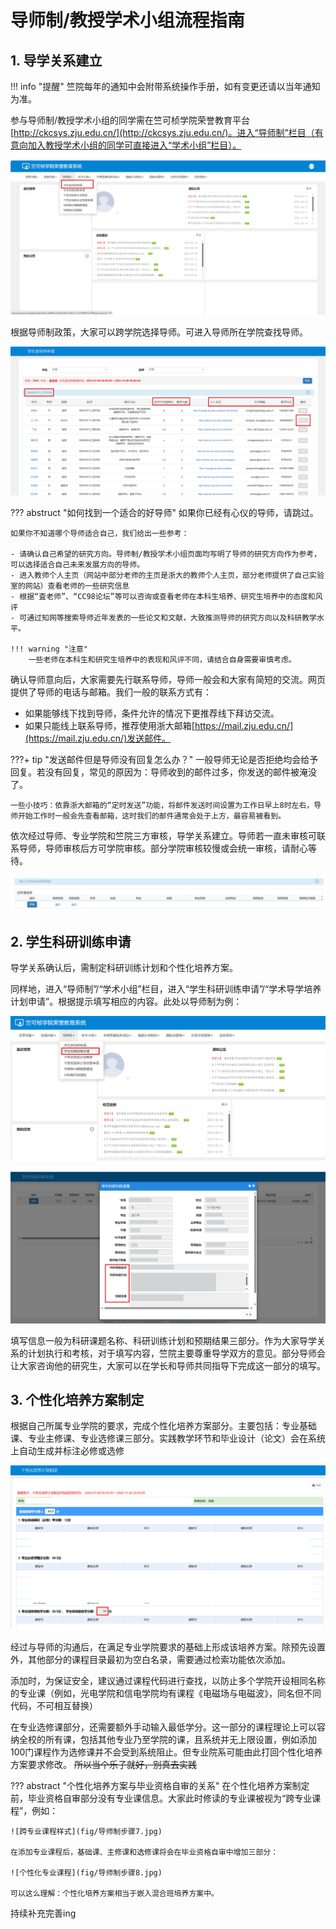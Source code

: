 # 导师制/教授学术小组流程指南
## 1. 导学关系建立
!!! info "提醒"
    竺院每年的通知中会附带系统操作手册，如有变更还请以当年通知为准。

参与导师制/教授学术小组的同学需在竺可桢学院荣誉教育平台[http://ckcsys.zju.edu.cn/](http://ckcsys.zju.edu.cn/)。进入“导师制”栏目（有意向加入教授学术小组的同学可直接进入“学术小组”栏目）。

![导师制步骤1](fig/导师制步骤1.jpg)

根据导师制政策，大家可以跨学院选择导师。可进入导师所在学院查找导师。

![导师制步骤2](fig/导师制步骤2.jpg)

??? abstruct "如何找到一个适合的好导师"
    如果你已经有心仪的导师，请跳过。

    如果你不知道哪个导师适合自己，我们给出一些参考：

    - 请确认自己希望的研究方向。导师制/教授学术小组页面均写明了导师的研究方向作为参考，可以选择适合自己未来发展方向的导师。
    - 进入教师个人主页（网站中部分老师的主页是浙大的教师个人主页，部分老师提供了自己实验室的网站）查看老师的一些研究信息
    - 根据“査老师”、“CC98论坛”等可以咨询或查看老师在本科生培养、研究生培养中的态度和风评
    - 可通过知网等搜索导师近年发表的一些论文和文献，大致推测导师的研究方向以及科研教学水平。

    !!! warning "注意"
        一些老师在本科生和研究生培养中的表现和风评不同，请结合自身需要审慎考虑。

确认导师意向后，大家需要先行联系导师，导师一般会和大家有简短的交流。网页提供了导师的电话与邮箱。我们一般的联系方式有：

- 如果能够线下找到导师，条件允许的情况下更推荐线下拜访交流。
- 如果只能线上联系导师，推荐使用浙大邮箱[https://mail.zju.edu.cn/](https://mail.zju.edu.cn/)发送邮件。

???+ tip "发送邮件但是导师没有回复怎么办？"
    一般导师无论是否拒绝均会给予回复。若没有回复，常见的原因为：导师收到的邮件过多，你发送的邮件被淹没了。

    一些小技巧：依靠浙大邮箱的“定时发送”功能，将邮件发送时间设置为工作日早上8时左右，导师开始工作时一般会先查看邮箱，这时我们的邮件通常会处于上方，最容易被看到。

依次经过导师、专业学院和竺院三方审核，导学关系建立。导师若一直未审核可联系导师，导师审核后方可学院审核。部分学院审核较慢或会统一审核，请耐心等待。

![导师制步骤3](fig/导师制步骤3.jpg)
## 2. 学生科研训练申请
导学关系确认后，需制定科研训练计划和个性化培养方案。

同样地，进入“导师制”/“学术小组”栏目，进入“学生科研训练申请”/“学术导学培养计划申请”。根据提示填写相应的内容。此处以导师制为例：

![导师制步骤4](fig/导师制步骤4.jpg)

![导师制步骤5](fig/导师制步骤5.jpg)

填写信息一般为科研课题名称、科研训练计划和预期结果三部分。作为大家导学关系的计划执行和考核，对于填写内容，竺院主要尊重导学双方的意见。部分导师会让大家咨询他的研究生，大家可以在学长和导师共同指导下完成这一部分的填写。

## 3. 个性化培养方案制定
根据自己所属专业学院的要求，完成个性化培养方案部分。主要包括：专业基础课、专业主修课、专业选修课三部分。实践教学环节和毕业设计（论文）会在系统上自动生成并标注必修或选修

![导师制步骤6](fig/导师制步骤6.jpg)

经过与导师的沟通后，在满足专业学院要求的基础上形成该培养方案。除预先设置外，其他部分的课程目录最初为空白名录，需要通过检索功能依次添加。

添加时，为保证安全，建议通过课程代码进行查找，以防止多个学院开设相同名称的专业课（例如，光电学院和信电学院均有课程《电磁场与电磁波》，同名但不同代码，不可相互替换）

在专业选修课部分，还需要额外手动输入最低学分。这一部分的课程理论上可以容纳全校的所有课，包括其他专业乃至学院的课，且系统并无上限设置，例如添加100门课程作为选修课并不会受到系统阻止。但专业院系可能由此打回个性化培养方案要求修改。 ~~所以当个乐子就好，别真去实践~~

??? abstract "个性化培养方案与毕业资格自审的关系"
    在个性化培养方案制定前，毕业资格自审部分没有专业课信息。大家此时修读的专业课被视为“跨专业课程”，例如：

    ![跨专业课程样式](fig/导师制步骤7.jpg)

    在添加专业课程后，基础课、主修课和选修课将会在毕业资格自审中增加三部分：

    ![个性化专业课程](fig/导师制步骤8.jpg)

    可以这么理解：个性化培养方案相当于嵌入混合班培养方案中。

持续补充完善ing